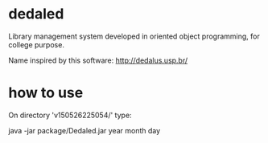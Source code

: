 # dedaled
Library management system developed in oriented object programming, for college purpose.


Name inspired by this software: http://dedalus.usp.br/

# how to use
On directory 'v150526225054/' type:


java -jar package/Dedaled.jar year month day
